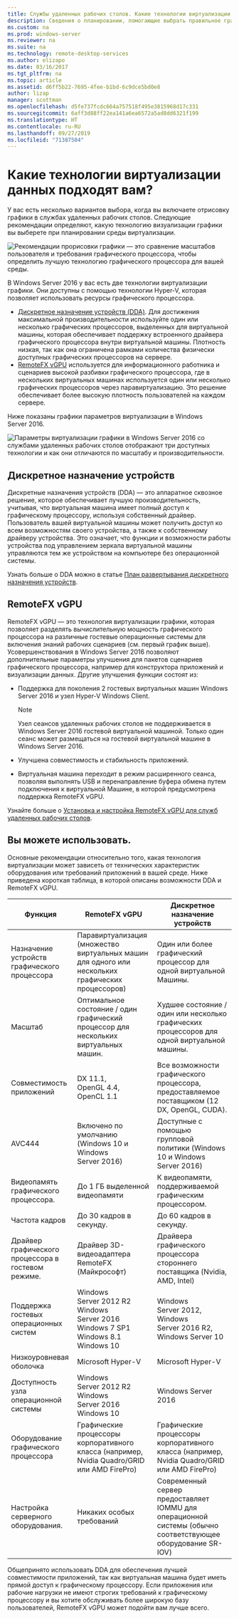 ```yaml
---
title: Службы удаленных рабочих столов. Какие технологии виртуализации данных подходят вам?
description: Сведения о планировании, помогающие выбрать правильное графическое содержимое параметра виртуализации для развертывания служб удаленных рабочих столов.
ms.custom: na
ms.prod: windows-server
ms.reviewer: na
ms.suite: na
ms.technology: remote-desktop-services
ms.author: elizapo
ms.date: 03/16/2017
ms.tgt_pltfrm: na
ms.topic: article
ms.assetid: d6ff5b22-7695-4fee-b1bd-6c9dce5bd0e8
author: lizap
manager: scottman
ms.openlocfilehash: d5fe737fcdc664a757518f495e3815968d17c331
ms.sourcegitcommit: 6aff3d88ff22ea141a6ea6572a5ad8dd6321f199
ms.translationtype: HT
ms.contentlocale: ru-RU
ms.lasthandoff: 09/27/2019
ms.locfileid: "71387504"
---
```

# <a name="which-graphics-virtualization-technology-is-right-for-you"></a>Какие технологии виртуализации данных подходят вам?

У вас есть несколько вариантов выбора, когда вы включаете отрисовку графики в службах удаленных рабочих столов. Следующие рекомендации определяют, какую технологию визуализации графики вы выберете при планировании среды виртуализации.

![Рекомендации прорисовки графики — это сравнение масштабов пользователя и требования графического процессора, чтобы определить лучшую технологию графического процессора для вашей среды.](media/rds-gpu.png)

В Windows Server 2016 у вас есть две технологии виртуализации графики. Они доступны с помощью технологии Hyper-V, которая позволяет использовать ресурсы графического процессора.

- [Дискретное назначение устройств (DDA)](#discrete-device-assignment). Для достижения максимальной производительности используйте один или несколько графических процессоров, выделенных для виртуальной машины, которая обеспечивает поддержку встроенного драйвера графического процессора внутри виртуальной машины. Плотность низкая, так как она ограничена рамками количества физически доступных графических процессоров на сервере. 
- [RemoteFX vGPU](#remotefx-vgpu) используется для информационного работника и сценариев высокой разбивки графического процессора, где в нескольких виртуальных машинах используется один или несколько графических процессоров через паравиртуализацию. Это решение обеспечивает более высокую плотность пользователей на каждом сервере.

Ниже показаны графики параметров виртуализации в Windows Server 2016.

![Параметры виртуализации графики в Windows Server 2016 со службами удаленных рабочих столов отображают три доступных технологии и как они отличаются по масштабу и производительности.](media/rds-graphics-virtualization.png)

## <a name="discrete-device-assignment"></a>Дискретное назначение устройств
Дискретные назначения устройств (DDA) — это аппаратное сквозное решение, которое обеспечивает лучшую производительность, учитывая, что виртуальная машина имеет полный доступ к графическому процессору, используя собственный драйвер. Пользователь вашей виртуальной машины может получить доступ ко всем возможностям своего устройства, а также к собственному драйверу устройства. Это означает, что функции и возможности работы устройства под управлением зеркала виртуальной машины управляются тем же устройством на компьютере без операционной системы.

Узнать больше о DDA можно в статье [План развертывания дискретного назначения устройств](../../virtualization/hyper-v/plan/plan-for-deploying-devices-using-discrete-device-assignment.md).

## <a name="remotefx-vgpu"></a>RemoteFX vGPU 
RemoteFX vGPU — это технология виртуализации графики, которая позволяет разделять вычислительную мощность графического процессора на различные гостевые операционные системы для включения знаний рабочих сценариев (см. первый график выше). Усовершенствования в Windows Server 2016 позволяют дополнительные параметры улучшения для пакетов сценариев графического процессора, например для конструктора приложений и визуализации данных. Другие улучшения функции состоят из:

- Поддержка для поколения 2 гостевых виртуальных машин Windows Server 2016 и узел Hyper-V Windows Client.
  >[!NOTE] 
  > Узел сеансов удаленных рабочих столов не поддерживается в Windows Server 2016 гостевой виртуальной машиной. Только один сеанс может размещаться на гостевой виртуальной машине в Windows Server 2016.

- Улучшена совместимость и стабильность приложений.
- Виртуальная машина переходит в режим расширенного сеанса, позволяя выполнять USB и перенаправление буфера обмена путем подключения к виртуальной Машине, в которой предусмотрена поддержка RemoteFX vGPU.

Узнайте больше о [Установка и настройка RemoteFX vGPU для служб удаленных рабочих столов](rds-remotefx-vgpu.md).

## <a name="which-should-you-use"></a>Вы можете использовать.

Основные рекомендации относительно того, какая технология виртуализации может зависеть от технических характеристик оборудования или требований приложений в вашей среде. Ниже приведена короткая таблица, в которой описаны возможности DDA и RemoteFX vGPU.

| Функция               | RemoteFX vGPU                                                                       | Дискретное назначение устройств                                             |
|-----------------------|-------------------------------------------------------------------------------------|------------------------------------------------------------------------|
| Назначение устройств графического процессора | Паравиртуализация (множество виртуальных машин для одного или нескольких графических процессоров)                                     | Один или более графический процессор для одной виртуальной Машины.                                                  |
| Масштаб                 | Оптимальное состояние / один графический процессор для нескольких виртуальных машин.                                                      | Худшее состояние / один или несколько графических процессоров для одной виртуальной машины.                                     |
| Совместимость приложений     | DX 11.1, OpenGL 4.4, OpenCL 1.1                                                     | Все возможности графического процессора, предоставляемое поставщиком (12 DX, OpenGL, CUDA).          |
| AVC444                | Включено по умолчанию (Windows 10 и Windows Server 2016)                             | Доступные с помощью групповой политики (Windows 10 и Windows Server 2016)    |
| Видеопамять графического процессора.              | До 1 ГБ выделенной видеопамяти                                                           | К видеопамяти, поддерживаемой графическим процессором.                                        |
| Частота кадров            | До 30 кадров в секунду.                                                                         | До 60 кадров в секунду.                                                            |
| Драйвер графического процессора в гостевом режиме.   | Драйвер 3D-видеоадаптера RemoteFX (Майкрософт)                                      | Драйвера графического процессора стороннего поставщика (Nvidia, AMD, Intel)                                 |
| Поддержка гостевых операционных систем      |  Windows Server 2012 R2  Windows Server 2016  Windows 7 SP1  Windows 8.1 Windows 10 |  Windows Server 2012, Windows Server 2016 R2, Windows Server 10         |
| Низкоуровневая оболочка            | Microsoft Hyper-V                                                                   | Microsoft Hyper-V                                                      |
| Доступность узла операционной системы  |  Windows Server 2012 R2  Windows Server 2016 Windows 10                             | Windows Server 2016                                                    |
| Оборудование графического процессора          | Графические процессоры корпоративного класса (например, Nvidia Quadro/GRID или AMD FirePro)                         | Графические процессоры корпоративного класса (например, Nvidia Quadro/GRID или AMD FirePro)            |
| Настройка серверного оборудования.       | Никаких особых требований                                                             | Современный сервер предоставляет IOMMU для операционной системы (обычно соответствующее оборудование SR-IOV) |

Общепринято использовать DDA для обеспечения лучшей совместимости приложений, так как виртуальная машина будет иметь прямой доступ к графическому процессору. Если приложения или рабочие нагрузки не имеют строгих требований к графическому процессору и вы хотите обслуживать более широкую базу пользователей, RemoteFX vGPU может подойти вам лучше всего.